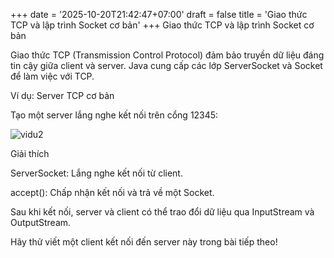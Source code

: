 +++
date = '2025-10-20T21:42:47+07:00'
draft = false
title = 'Giao thức TCP và lập trình Socket cơ bản'
+++
Giao thức TCP và lập trình Socket cơ bản

Giao thức TCP (Transmission Control Protocol) đảm bảo truyền dữ liệu đáng tin cậy giữa client và server. Java cung cấp các lớp ServerSocket và Socket để làm việc với TCP.

Ví dụ: Server TCP cơ bản

Tạo một server lắng nghe kết nối trên cổng 12345:

![vidu2](/images/vd2.png)

Giải thích





ServerSocket: Lắng nghe kết nối từ client.



accept(): Chấp nhận kết nối và trả về một Socket.



Sau khi kết nối, server và client có thể trao đổi dữ liệu qua InputStream và OutputStream.

Hãy thử viết một client kết nối đến server này trong bài tiếp theo!
